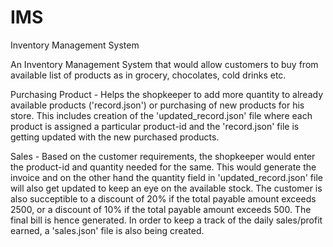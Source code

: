 # IMS
Inventory Management System

An Inventory Management System that would allow customers to buy from available list of products as in grocery, 
chocolates, cold drinks etc.

Purchasing Product - Helps the shopkeeper to add more quantity to already available products ('record.json') or
purchasing of new products for his store. This includes creation of the 'updated_record.json' file where each 
product is assigned a particular product-id and the 'record.json' file is getting updated with the new 
purchased products.

Sales - Based on the customer requirements, the shopkeeper would enter the product-id and quantity needed for 
the same. This would generate the invoice and on the other hand the quantity field in 'updated_record.json' file
will also get updated to keep an eye on the available stock. The customer is also succeptible to a discount of 20%
if the total payable amount exceeds 2500, or a discount of 10% if the total payable amount exceeds 500. The final 
bill is hence generated. In order to keep a track of the daily sales/profit earned, a 'sales.json' file is also 
being created.
